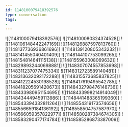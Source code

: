 ```yaml
---
id: 1148100079418392576
type: conversation
tags:
- 
---
```

![[1148100079418392576]]
![[1148100080324374528]]
![[1148106148442247169]]
![[1148126887597813760]]
![[1148137736936861696]]
![[1148139120805343232]]
![[1148141455040401409]]
![[1148144107753099265]]
![[1148154814641115138]]
![[1148155963008069632]]
![[1148298932440698881]]
![[1148307074557853698]]
![[1148311237077475334]]
![[1148312723589140481]]
![[1148313632092172288]]
![[1148315573685837825]]
![[1148412224530198528]]
![[1148417619495542785]]
![[1148418205691420673]]
![[1148432798476148736]]
![[1148433980951154695]]
![[1148433998214914049]]
![[1148434449459113986]]
![[1148441488365199360]]
![[1148543394332811264]]
![[1148554319173574656]]
![[1148556659184136192]]
![[1148558504757587970]]
![[1148566059357822977]]
![[1148580287384674305]]
![[1148583290477174784]]
![[1148585286873387009]]

